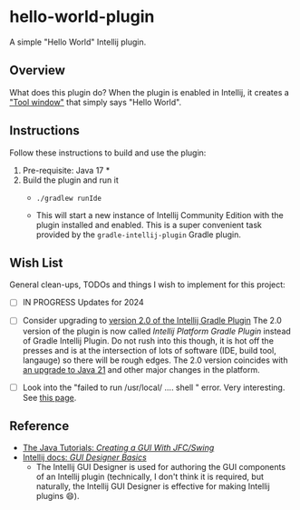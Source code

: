# hello-world-plugin

A simple "Hello World" Intellij plugin.


## Overview

What does this plugin do? When the plugin is enabled in Intellij, it creates a ["Tool window"](https://jetbrains.org/intellij/sdk/docs/user_interface_components/tool_windows.html)
that simply says "Hello World".


## Instructions

Follow these instructions to build and use the plugin:

1. Pre-requisite: Java 17
   * 
2. Build the plugin and run it
   * ```shell
     ./gradlew runIde
     ```
   * This will start a new instance of Intellij Community Edition with the plugin installed and enabled. This is a super
     convenient task provided by the `gradle-intellij-plugin` Gradle plugin.


## Wish List

General clean-ups, TODOs and things I wish to implement for this project:

* [ ] IN PROGRESS Updates for 2024
* [ ] Consider upgrading to [version 2.0 of the Intellij Gradle Plugin](https://github.com/JetBrains/intellij-platform-gradle-plugin/releases/tag/v2.0.0)
  The 2.0 version of the plugin is now called *Intellij Platform Gradle Plugin* instead of Gradle Intellij Plugin. Do
  not rush into this though, it is hot off the presses and is at the intersection of lots of software (IDE, build tool,
  langauge) so there will be rough edges. The 2.0 version coincides with [an upgrade to Java 21](https://plugins.jetbrains.com/docs/intellij/build-number-ranges.html)
  and other major changes  in the platform.
* [ ] Look into the "failed to run /usr/local/ .... shell " error. Very interesting. See [this page](https://intellij-support.jetbrains.com/hc/en-us/articles/15268184143890-Shell-Environment-Loading). 


## Reference

* [The Java Tutorials: *Creating a GUI With JFC/Swing*](https://docs.oracle.com/javase/tutorial/uiswing/)
* [Intellij docs: *GUI Designer Basics*](https://www.jetbrains.com/help/idea/gui-designer-basics.html)
  * The Intellij GUI Designer is used for authoring the GUI components of an Intellij plugin (technically, I don't think
    it is required, but naturally, the Intellij GUI Designer is effective for making Intellij plugins :smile:).
